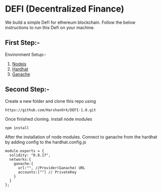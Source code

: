 # DEFI (Decentralized Finance)

We build a simple Defi for ethereum blockchain. Follow the below instructions to run this Defi on your machine.

## First Step:-
Environment Setup:- 
1. [Nodejs](https://nodejs.org/en)
2. [Hardhat](https://hardhat.org/hardhat-runner/docs/getting-started#installation)
3. [Ganache](https://trufflesuite.com/ganache/)

## Second Step:- 
Create a new folder and clone this repo using 
```
https://github.com/HarshanOrk/DEFI-1.0.git
```
Once finished cloning. install node modules 
```
npm install 
```
After the installation of node modules. Connect  to ganache from the hardhat by adding config to the hardhat.config.js
```
module.exports = {
  solidity: "0.8.17",
  networks:{
    ganache:{
      url:"", //Provider(Ganache) URL
      accounts:[""] // PrivateKey
    }
  }
};
```
